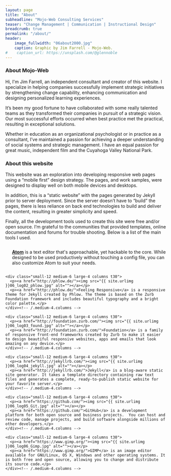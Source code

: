 ```yaml
---
layout: page
title: "About"
subheadline: "Mojo-Web Consulting Services"
teaser: "Change Management | Communication | Instructional Design"
breadcrumb: true  
permalink: "/about/"
header:
    image_fullwidth: "06about2000.jpg"
    caption: Graphic by Jim Farrell - Mojo-Web.
#    caption_url: https://unsplash.com/@glennoble
---
```

### About Mojo-Web
Hi, I'm Jim Farrell, an independent consultant and creator of this website. I specialize in helping companies successfully implement strategic initiatives by strengthening change capability, enhancing communication and designing personalized learning experiences.

It’s been my good fortune to have collaborated with some really talented teams as they transformed their companies in pursuit of a strategic vision. Our most successful efforts occurred when best practice met the practical, resulting in exceptional solutions.

Whether in education as an organizational psychologist or in practice as a consultant, I’ve maintained a passion for achieving a deeper understanding of social systems and strategic management. I have an equal passion for great music, independent film and the Cuyahoga Valley National Park.


### About this website
This website was an exploration into developing responsive web pages using a “mobile first” design strategy. The pages, and work samples, were designed to display well on both mobile devices and desktops.

In addition, this is a “static website” with the pages generated by Jekyll prior to server deployment. Since the server doesn’t have to “build” the pages, there is less reliance on back end technologies to build and deliver the content, resulting in greater simplicity and speed.

Finally, all the development tools used to create this site were free and/or open source. I’m grateful to the communities that provided templates, online documentation and forums for trouble shooting. Below is a list of the main tools I used.


<!--About this website-->

<!--Top Row of Application Icons and Text-->
<div class="row">
    <div class="small-12 medium-6 large-4 columns t30">
      <p><a href="https://atom.io/"><img src="{{ site.urlimg }}06_log01_atom.jpg" alt=""></a></p>
      <p><b><a href="https://atom.io/">Atom</a></b> is a text editor that's approachable, yet hackable to the core. While designed to be used productively without touching a config file, you can also customize Atom to suit your needs.</p>
    </div><!-- /.medium-4.columns -->

    <div class="small-12 medium-6 large-4 columns t30">
      <p><a href="http://phlow.de/"><img src="{{ site.urlimg }}06_log02_phlow.jpg" alt=""></a></p>
      <p><a href="http://phlow.de/">Feeling Responsive</a> is a responsive theme for Jekyll created by Phlow. The theme is based on the Zurb Foundation framework and includes beautiful typography and a bright color palette.</p>
    </div><!-- /.medium-4.columns -->

    <div class="small-12 medium-6 large-4 columns t30">
      <p><a href="http://foundation.zurb.com/"><img src="{{ site.urlimg }}06_log03_found.jpg" alt=""></a></p>
      <p><a href="http://foundation.zurb.com/">Foundation</a> is a family of responsive front-end frameworks created by Zurb to make it easier to design beautiful responsive websites, apps and emails that look amazing on any device.</p>
    </div><!-- /.medium-4.columns -->

    <div class="small-12 medium-6 large-4 columns t30">
      <p><a href="http://jekyllrb.com/"><img src="{{ site.urlimg }}06_log04_jekyll.jpg" alt=""></a></p>
      <p><a href="http://jekyllrb.com/">Jekyll</a> is a blog-aware static site generator. It takes a template directory containing raw text files and generates a complete, ready-to-publish static website for your favorite server.</p>
    </div><!-- /.medium-4.columns -->

    <div class="small-12 medium-6 large-4 columns t30">
      <p><a href="https://github.com/"><img src="{{ site.urlimg }}06_log05_Git.jpg" alt=""></a></p>
      <p><a href="https://github.com/">GitHub</a> is a development platform for both open source and business projects.  You can host and review code, manage projects, and build software alongside millions of other developers.</p>
    </div><!-- /.medium-4.columns -->

    <div class="small-12 medium-6 large-4 columns t30">
      <p><a href="https://www.gimp.org/"><img src="{{ site.urlimg }}06_log06_Gimp.jpg" alt=""></a></p>
      <p><a href="https://www.gimp.org/">GIMP</a> is an image editor available for GNU/Linux, OS X, Windows and other operating systems. It is both free and open source, allowing you to change and distribute its source code.</p>
    </div><!-- /.medium-4.columns -->

</div><!-- /.row -->

<!--Links that can be access with [link text][#] Can't be used inside containers-->
 [1]: https://atom.io/  
 [2]: http://phlow.de/  
 [3]: http://foundation.zurb.com/  
 [4]: http://jekyllrb.com/  
 [5]: https://github.com/  
 [6]: https://www.gimp.org/  
